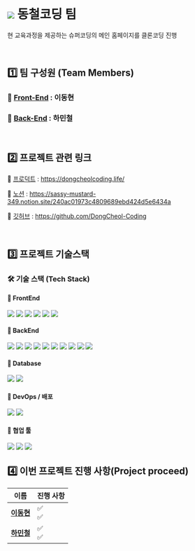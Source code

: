 # <img src="https://avatars.githubusercontent.com/u/223587735?s=50&v=4"> 동철코딩 팀

현 교육과정을 제공하는 슈퍼코딩의 메인 홈페이지를 클론코딩 진행

<br>

## 1️⃣ 팀 구성원 (Team Members)

### 🔹 [Front-End](https://github.com/DongCheol-Coding/ei_frontend) : 이동현


### 🔹 [Back-End](https://github.com/DongCheol-Coding/ei_backend) : 하민철

<br>

## 2️⃣ 프로젝트 관련 링크

🔹 [프로덕트](https://dongcheolcoding.life/) : https://dongcheolcoding.life/

🔹 [노션](https://sassy-mustard-349.notion.site/240ac01973c4809689ebd424d5e6434a) : https://sassy-mustard-349.notion.site/240ac01973c4809689ebd424d5e6434a

🔹 [깃허브](https://github.com/DongCheol-Coding) : https://github.com/DongCheol-Coding

<br>

## 3️⃣ 프로젝트 기술스택

### 🛠️ 기술 스택 (Tech Stack)

#### 🔹 FrontEnd

<img src="https://img.shields.io/badge/JavaScript-F7DF1E?style=for-the-badge&logo=javascript&logoColor=white"/> <img src="https://img.shields.io/badge/React-61DAFB?style=for-the-badge&logo=react&logoColor=white"/> <img src="https://img.shields.io/badge/Redux-764ABC?style=for-the-badge&logo=redux&logoColor=white"/> <img src="https://img.shields.io/badge/TailwindCSS-06B6D4?style=for-the-badge&logo=tailwindcss&logoColor=white"/> <img src="https://img.shields.io/badge/Vite-646CFF?style=for-the-badge&logo=vite&logoColor=white"/> <img src="https://img.shields.io/badge/ReactRouter-CA4245?style=for-the-badge&logo=reactrouter&logoColor=white"/>

#### 🔹 BackEnd

<img src="https://img.shields.io/badge/Java-007396?style=for-the-badge&logo=OpenJDK&logoColor=white"/> <img src="https://img.shields.io/badge/SpringBoot-6DB33F?style=for-the-badge&logo=springboot&logoColor=white"/> <img src="https://img.shields.io/badge/SpringSecurity-6DB33F?style=for-the-badge&logo=springsecurity&logoColor=white"/> <img src="https://img.shields.io/badge/JWT-000000?style=for-the-badge&logo=jsonwebtokens&logoColor=white"/> <img src="https://img.shields.io/badge/OAuth-2F6B9A?style=for-the-badge&logo=oauth&logoColor=white"/> <img src="https://img.shields.io/badge/JPA-59666C?style=for-the-badge&logo=hibernate&logoColor=white"/> <img src="https://img.shields.io/badge/Gradle-02303A?style=for-the-badge&logo=gradle&logoColor=white"/> <img src="https://img.shields.io/badge/MapStruct-0EA5E9?style=for-the-badge"/> <img src="https://img.shields.io/badge/Lombok-F47C15?style=for-the-badge&logo=lombok&logoColor=white"/> <img src="https://img.shields.io/badge/EmailSender-EA4335?style=for-the-badge&logo=gmail&logoColor=white"/>

#### 🔹 Database

<img src="https://img.shields.io/badge/MySQL-4479A1?style=for-the-badge&logo=mysql&logoColor=white"/> <img src="https://img.shields.io/badge/AWS RDS-527FFF?style=for-the-badge&logo=amazonrds&logoColor=white"/>

#### 🔹 DevOps / 배포

<img src="https://img.shields.io/badge/AWS EC2-FF9900?style=for-the-badge&logo=amazonec2&logoColor=white"/> <img src="https://img.shields.io/badge/AWS S3-569A31?style=for-the-badge&logo=amazons3&logoColor=white"/>

#### 🔹 협업 툴

<img src="https://img.shields.io/badge/Git-F05032?style=for-the-badge&logo=git&logoColor=white"/> <img src="https://img.shields.io/badge/GitHub-181717?style=for-the-badge&logo=github&logoColor=white"/> <img src="https://img.shields.io/badge/Notion-000000?style=for-the-badge&logo=notion&logoColor=white"/>
<br>

## 4️⃣ 이번 프로젝트 진행 사항(Project proceed)

| 이름                                         | 진행 사항 |
| -------------------------------------------- | --------- |
| [**이동현**](https://github.com/soohofather) | ✅ <br>✅   |
| [**하민철**](https://github.com/teotaku)     | ✅ <br>✅   |
